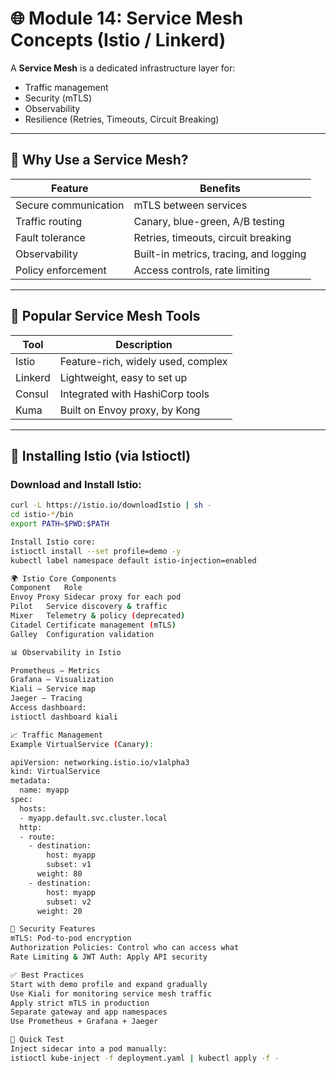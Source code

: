 # 🌐 Module 14: Service Mesh Concepts (Istio / Linkerd)

A **Service Mesh** is a dedicated infrastructure layer for:
- Traffic management
- Security (mTLS)
- Observability
- Resilience (Retries, Timeouts, Circuit Breaking)

---

## 🤔 Why Use a Service Mesh?

| Feature              | Benefits                                     |
|----------------------|----------------------------------------------|
| Secure communication | mTLS between services                        |
| Traffic routing      | Canary, blue-green, A/B testing              |
| Fault tolerance      | Retries, timeouts, circuit breaking          |
| Observability        | Built-in metrics, tracing, and logging       |
| Policy enforcement   | Access controls, rate limiting               |

---

## 🧱 Popular Service Mesh Tools

| Tool     | Description                           |
|----------|---------------------------------------|
| Istio    | Feature-rich, widely used, complex    |
| Linkerd  | Lightweight, easy to set up           |
| Consul   | Integrated with HashiCorp tools       |
| Kuma     | Built on Envoy proxy, by Kong         |

---

## 🚀 Installing Istio (via Istioctl)

### Download and Install Istio:

```bash
curl -L https://istio.io/downloadIstio | sh -
cd istio-*/bin
export PATH=$PWD:$PATH

Install Istio core:
istioctl install --set profile=demo -y
kubectl label namespace default istio-injection=enabled

🌍 Istio Core Components
Component	Role
Envoy Proxy	Sidecar proxy for each pod
Pilot	Service discovery & traffic
Mixer	Telemetry & policy (deprecated)
Citadel	Certificate management (mTLS)
Galley	Configuration validation

📊 Observability in Istio

Prometheus – Metrics
Grafana – Visualization
Kiali – Service map
Jaeger – Tracing
Access dashboard:
istioctl dashboard kiali

📈 Traffic Management
Example VirtualService (Canary):

apiVersion: networking.istio.io/v1alpha3
kind: VirtualService
metadata:
  name: myapp
spec:
  hosts:
  - myapp.default.svc.cluster.local
  http:
  - route:
    - destination:
        host: myapp
        subset: v1
      weight: 80
    - destination:
        host: myapp
        subset: v2
      weight: 20

🔐 Security Features
mTLS: Pod-to-pod encryption
Authorization Policies: Control who can access what
Rate Limiting & JWT Auth: Apply API security

✅ Best Practices
Start with demo profile and expand gradually
Use Kiali for monitoring service mesh traffic
Apply strict mTLS in production
Separate gateway and app namespaces
Use Prometheus + Grafana + Jaeger

🧪 Quick Test
Inject sidecar into a pod manually:
istioctl kube-inject -f deployment.yaml | kubectl apply -f -
